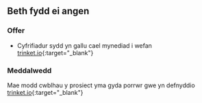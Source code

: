 ## Beth fydd ei angen

### Offer

+ Cyfrifiadur sydd yn gallu cael mynediad i wefan [trinket.io](https://trinket.io){:target="_blank"}

### Meddalwedd

Mae modd cwblhau y prosiect yma gyda porrwr gwe yn defnyddio [trinket.io](https://trinket.io){:target="_blank"}
